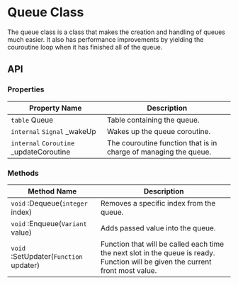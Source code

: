 # Queue Class

The queue class is a class that makes the creation and handling of queues much easier.
It also has performance improvements by yielding the couroutine loop when it has finished all of the queue.

## API

### Properties

| Property Name | Description |
|---------------|-------------|
| ```table``` Queue | Table containing the queue. |
| ```internal``` ```Signal``` _wakeUp | Wakes up the queue coroutine. |
| ```internal``` ```Coroutine``` _updateCoroutine | The couroutine function that is in charge of managing the queue. |

### Methods

| Method Name | Description |
|---------------|-------------|
| ```void``` :Dequeue(```integer``` index) | Removes a specific index from the queue. |
| ```void``` :Enqueue(```Variant``` value) | Adds passed value into the queue. |
| ```void``` :SetUpdater(```Function``` updater) | Function that will be called each time the next slot in the queue is ready. Function will be given the current front most value. |